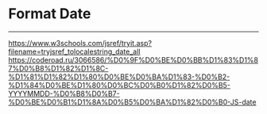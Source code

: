 # Format Date
----


https://www.w3schools.com/jsref/tryit.asp?filename=tryjsref_tolocalestring_date_all
https://coderoad.ru/3066586/%D0%9F%D0%BE%D0%BB%D1%83%D1%87%D0%B8%D1%82%D1%8C-%D1%81%D1%82%D1%80%D0%BE%D0%BA%D1%83-%D0%B2-%D1%84%D0%BE%D1%80%D0%BC%D0%B0%D1%82%D0%B5-YYYYMMDD-%D0%B8%D0%B7-%D0%BE%D0%B1%D1%8A%D0%B5%D0%BA%D1%82%D0%B0-JS-date
